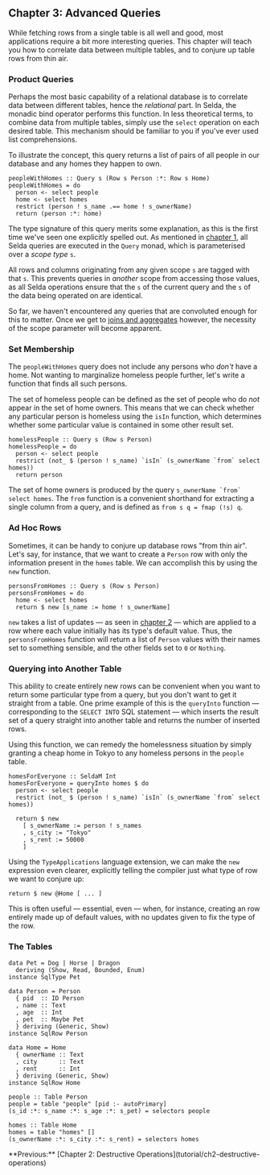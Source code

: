 <div class="pane" id="left">

## Chapter 3: Advanced Queries

While fetching rows from a single table is all well and good, most applications
require a bit more interesting queries.
This chapter will teach you how to correlate data between multiple tables, and
to conjure up table rows from thin air.


### Product Queries

Perhaps the most basic capability of a relational database is to correlate
data between different tables, hence the *relational* part.
In Selda, the monadic bind operator performs this function.
In less theoretical terms, to combine data from multiple tables, simply use
the `select` operation on each desired table.
This mechanism should be familiar to you if you've ever used list comprehensions.

To illustrate the concept, this query returns a list of pairs of all people
in our database and any homes they happen to own.

```language-haskell
peopleWithHomes :: Query s (Row s Person :*: Row s Home)
peopleWithHomes = do
  person <- select people
  home <- select homes
  restrict (person ! s_name .== home ! s_ownerName)
  return (person :*: home)
```

The type signature of this query merits some explanation, as this is the first
time we've seen one explicitly spelled out.
As mentioned in [chapter 1](tutorial/ch1-example-explained), all Selda queries
are executed in the `Query` monad, which is parameterised over
a *scope type* `s`.

All rows and columns originating from any given scope `s` are tagged with that
`s`. This prevents queries in *another* scope from accessing those values, as
all Selda operations ensure that the `s` of the current query and the `s` of the
data being operated on are identical.

So far, we haven't encountered any queries that are convoluted enough for this
to matter. Once we get to
[joins and aggregates](tutorial/ch4-joins-and-aggregates) however, the necessity
of the scope parameter will become apparent.


### Set Membership

The `peopleWithHomes` query does not include any persons who *don't* have
a home. Not wanting to marginalize homeless people further, let's write a
function that finds all such persons.

The set of homeless people can be defined as the set of people who do
*not* appear in the set of home owners.
This means that we can check whether any particular person is homeless
using the `isIn` function, which determines whether some
particular value is contained in some other result set.

```language-haskell
homelessPeople :: Query s (Row s Person)
homelessPeople = do
  person <- select people
  restrict (not_ $ (person ! s_name) `isIn` (s_ownerName `from` select homes))
  return person
```

The set of home owners is produced by the query
``s_ownerName `from` select homes``.
The `from` function is a convenient shorthand for extracting a single column
from a query, and is defined as `from s q = fmap (!s) q`.


### Ad Hoc Rows

Sometimes, it can be handy to conjure up database rows "from thin air".
Let's say, for instance, that we want to create a `Person` row with only
the information present in the `homes` table.
We can accomplish this by using the `new` function.

```language-haskell
personsFromHomes :: Query s (Row s Person)
personsFromHomes = do
  home <- select homes
  return $ new [s_name := home ! s_ownerName]
```

`new` takes a list of updates &mdash; as seen
in [chapter 2](tutorial/ch2-destructive-operations) &mdash; which are applied
to a row where each value initially has its type's default value.
Thus, the `personsFromHomes` function will return a list of `Person` values
with their names set to something sensible, and the other fields set to
`0` or `Nothing`.

### Querying into Another Table

This ability to create entirely new rows can be convenient when you want to
return some particular type from a query, but you don't want to get it straight
from a table.
One prime example of this is the `queryInto` function &mdash; corresponding to
the `SELECT INTO` SQL statement &mdash; which inserts the result set of a query
straight into another table and returns the number of inserted rows.

Using this function, we can remedy the homelessness situation by simply granting
a cheap home in Tokyo to any homeless persons in the `people` table.

```language-haskell
homesForEveryone :: SeldaM Int
homesForEveryone = queryInto homes $ do
  person <- select people
  restrict (not_ $ (person ! s_name) `isIn` (s_ownerName `from` select homes))

  return $ new
    [ s_ownerName := person ! s_names
    , s_city := "Tokyo"
    , s_rent := 50000
    ]
```

Using the `TypeApplications` language extension, we can make the `new` expression
even clearer, explicitly telling the compiler just what type of row
we want to conjure up:

```language-haskell
return $ new @Home [ ... ]
```

This is often useful &mdash; essential, even &mdash; when, for instance,
creating an row entirely made up of default values, with no updates given
to fix the type of the row.

</div>

<div class="pane fixed" id="right">

### The Tables

```language-haskell
data Pet = Dog | Horse | Dragon
  deriving (Show, Read, Bounded, Enum)
instance SqlType Pet

data Person = Person
  { pid  :: ID Person
  , name :: Text
  , age  :: Int
  , pet  :: Maybe Pet
  } deriving (Generic, Show)
instance SqlRow Person

data Home = Home
  { ownerName :: Text
  , city      :: Text
  , rent      :: Int
  } deriving (Generic, Show)
instance SqlRow Home

people :: Table Person
people = table "people" [pid :- autoPrimary]
(s_id :*: s_name :*: s_age :*: s_pet) = selectors people

homes :: Table Home
homes = table "homes" []
(s_ownerName :*: s_city :*: s_rent) = selectors homes
```

<!-- **Next:** [Chapter 4: Joins and Aggregates](tutorial/ch4-joins-and-aggregates)<br> --!>

**Previous:** [Chapter 2: Destructive Operations](tutorial/ch2-destructive-operations)
</div>
